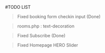#TODO LIST

>Fixed booking form checkin input (Done)

>rooms.php : text-decoration

>Fixed Subscribe (Done)

>Fixed Homepage HERO Slider